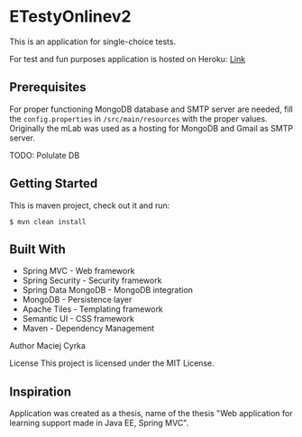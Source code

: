 # ETestyOnlinev2
This is an application for single-choice tests.  

For test and fun purposes application is hosted on Heroku: [Link](http://e-testyonline.herokuapp.com)

## Prerequisites
For proper functioning MongoDB database and SMTP server are needed, fill the `config.properties` in `/src/main/resources` with the proper values.
Originally the mLab was used as a hosting for MongoDB and Gmail as SMTP server.

TODO: Polulate DB

## Getting Started
This is maven project, check out it and run:
```
$ mvn clean install
```

## Built With
* Spring MVC - Web framework
* Spring Security - Security framework
* Spring Data MongoDB - MongoDB integration
* MongoDB - Persistence layer
* Apache Tiles - Templating framework 
* Semantic UI - CSS framework
* Maven - Dependency Management


Author
Maciej Cyrka

License
This project is licensed under the MIT License.

## Inspiration
Application was created as a thesis, name of the thesis "Web application for learning support made in Java EE, Spring MVC".
